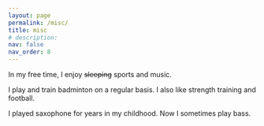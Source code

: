 ```yaml
---
layout: page
permalink: /misc/
title: misc
# description: 
nav: false
nav_order: 8
---
```


In my free time, I enjoy <s>sleeping</s> sports and music.

I play and train badminton on a regular basis. I also like strength training and football.

I played saxophone for years in my childhood. Now I sometimes play bass.
